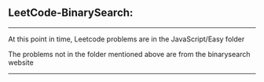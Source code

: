 ## LeetCode-BinarySearch:
------------------------------------------------

At this point in time, Leetcode problems are in the JavaScript/Easy folder

The problems not in the folder mentioned above are from the binarysearch website

-------------------------------------------------

